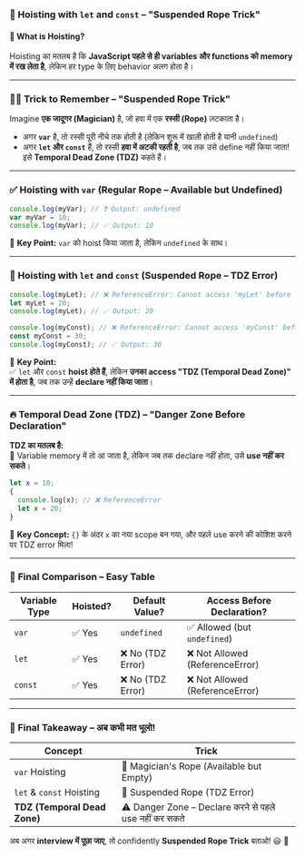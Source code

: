 ### **🚀 Hoisting with `let` and `const` – "Suspended Rope Trick"**  

#### **🔹 What is Hoisting?**  
Hoisting का मतलब है कि **JavaScript पहले से ही variables और functions को memory में रख लेता है**, लेकिन हर type के लिए behavior अलग होता है।  

---

### **🧙‍♂️ Trick to Remember – "Suspended Rope Trick"**  
Imagine **एक जादूगर (Magician)** है, जो हवा में एक **रस्सी (Rope)** लटकाता है।  

- अगर **`var`** है, तो रस्सी पूरी नीचे तक होती है (लेकिन शुरू में खाली होती है यानी `undefined`)  
- अगर **`let` और `const`** हैं, तो रस्सी **हवा में अटकी रहती है**, जब तक उसे define नहीं किया जाता! इसे **Temporal Dead Zone (TDZ)** कहते हैं।  

---

### **✅ Hoisting with `var` (Regular Rope – Available but Undefined)**  
```javascript
console.log(myVar); // ❓ Output: undefined
var myVar = 10;
console.log(myVar); // ✅ Output: 10
```
🔹 **Key Point:** `var` को hoist किया जाता है, लेकिन `undefined` के साथ।  

---

### **🚫 Hoisting with `let` and `const` (Suspended Rope – TDZ Error)**  
```javascript
console.log(myLet); // ❌ ReferenceError: Cannot access 'myLet' before initialization
let myLet = 20;
console.log(myLet); // ✅ Output: 20
```
```javascript
console.log(myConst); // ❌ ReferenceError: Cannot access 'myConst' before initialization
const myConst = 30;
console.log(myConst); // ✅ Output: 30
```
🔹 **Key Point:**  
✅ `let` और `const` **hoist होते हैं**, लेकिन **उनका access "TDZ (Temporal Dead Zone)" में होता है**, जब तक उन्हें **declare नहीं किया जाता**।  

---

### **🔥 Temporal Dead Zone (TDZ) – "Danger Zone Before Declaration"**  
**TDZ का मतलब है:**  
🔹 Variable memory में तो आ जाता है, लेकिन जब तक declare नहीं होता, उसे **use नहीं कर सकते**।  

```javascript
let x = 10;
{
  console.log(x); // ❌ ReferenceError
  let x = 20;
}
```
🚀 **Key Concept:** `{}` के अंदर `x` का नया scope बन गया, और पहले use करने की कोशिश करने पर TDZ error मिला!  

---

### 🎯 **Final Comparison – Easy Table**  
| Variable Type | Hoisted? | Default Value? | Access Before Declaration? |
|--------------|---------|----------------|---------------------------|
| `var`       | ✅ Yes  | `undefined`     | ✅ Allowed (but `undefined`) |
| `let`       | ✅ Yes  | ❌ No (TDZ Error) | ❌ Not Allowed (ReferenceError) |
| `const`     | ✅ Yes  | ❌ No (TDZ Error) | ❌ Not Allowed (ReferenceError) |

---

### **🚀 Final Takeaway – अब कभी मत भूलो!**  
| Concept | Trick |
|---------|-------|
| `var` Hoisting | 🎩 Magician's Rope (Available but Empty) |
| `let` & `const` Hoisting | 🚫 Suspended Rope (TDZ Error) |
| **TDZ (Temporal Dead Zone)** | ⚠️ Danger Zone – Declare करने से पहले use नहीं कर सकते |

अब अगर **interview में पूछा जाए**, तो confidently **Suspended Rope Trick** बताओ! 😃 🚀